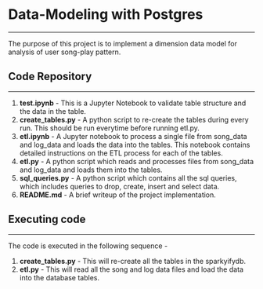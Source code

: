 # Data-Modeling with Postgres
--------------------------------

The purpose of this project is to implement a dimension data model for analysis of user song-play pattern.

## Code Repository
------------------------------

1. **test.ipynb** - This is a Jupyter Notebook to validate table structure and the data in the table.
2. **create_tables.py** - A python script to re-create the tables during every run. This should be run everytime before running etl.py.
3. **etl.ipynb** - A Jupyter notebook to process a single file from song_data and log_data and loads the data into the tables. This notebook contains detailed instructions on the ETL process for each of the tables.
4. **etl.py** - A python script which reads and processes files from song_data and log_data and loads them into the tables.
5. **sql_queries.py** - A python script which contains all the sql queries, which includes queries to drop, create, insert and select data.
6. **README.md** - A brief writeup of the project implementation.

## Executing code
---------------------

The code is executed in the following sequence - 

1. **create_tables.py** - This will re-create all the tables in the sparkyifydb.
2. **etl.py** - This will read all the song and log data files and load the data into the database tables.